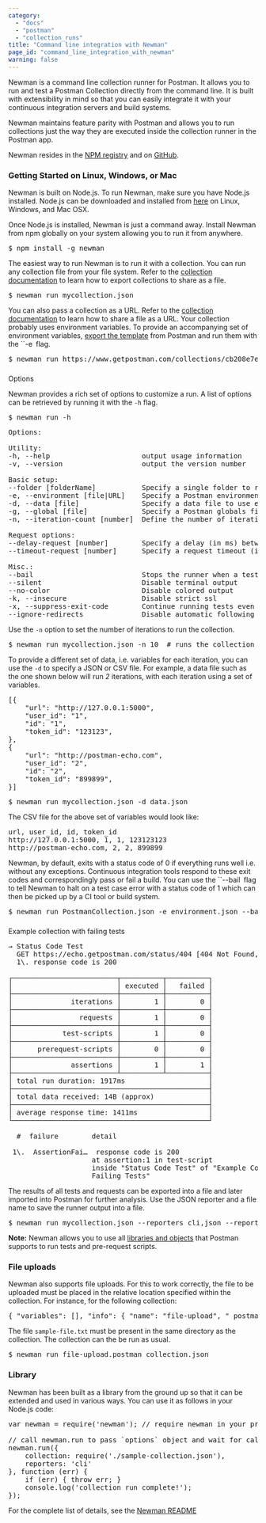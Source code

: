 ```yaml
---
category: 
  - "docs"
  - "postman"
  - "collection_runs"
title: "Command line integration with Newman"
page_id: "command_line_integration_with_newman"
warning: false
---
```


Newman is a command line collection runner for Postman. It allows you to run and test a Postman Collection directly from the command line. It is built with extensibility in mind so that you can easily integrate it with your continuous integration servers and build systems.

Newman maintains feature parity with Postman and allows you to run collections just the way they are executed inside the collection runner in the Postman app.

Newman resides in the [NPM registry](https://www.npmjs.org/package/newman) and on [GitHub](https://github.com/postmanlabs/newman).

### Getting Started on Linux, Windows, or Mac

Newman is built on Node.js. To run Newman, make sure you have Node.js installed. Node.js can be downloaded and installed from [here](http://nodejs.org/download/) on Linux, Windows, and Mac OSX.

Once Node.js is installed, Newman is just a command away. Install Newman from npm globally on your system allowing you to run it from anywhere.

<div>

<div>

<pre>$ npm install -g newman</pre>

</div>

</div>

The easiest way to run Newman is to run it with a collection. You can run any collection file from your file system. Refer to the [collection documentation](https://www.getpostman.com/docs/Sharing+collections) to learn how to export collections to share as a file.

<div>

<div>

<pre>$ newman run mycollection.json</pre>

</div>

</div>

You can also pass a collection as a URL. Refer to the [collection documentation](https://www.getpostman.com/docs/Sharing+collections) to learn how to share a file as a URL. Your collection probably uses environment variables. To provide an accompanying set of environment variables, [export the template](https://www.getpostman.com/docs/Manage+environments) from Postman and run them with the ``-e` `flag.

<div>

<div>

<pre>$ newman run https://www.getpostman.com/collections/cb208e7e64056f5294e5 -e dev_environment.json</pre>

</div>

</div>

###   
Options

Newman provides a rich set of options to customize a run. A list of options can be retrieved by running it with the ``-h`` flag.

<div>

<div>

<pre>$ newman run -h</pre>

</div>

</div>

<div>

<div>

<pre>Options:

Utility:
-h, --help                      output usage information
-v, --version                   output the version number

Basic setup:
--folder [folderName]           Specify a single folder to run from a collection.
-e, --environment [file|URL]    Specify a Postman environment as a JSON [file]
-d, --data [file]               Specify a data file to use either json or csv
-g, --global [file]             Specify a Postman globals file as JSON [file]
-n, --iteration-count [number]  Define the number of iterations to run

Request options:
--delay-request [number]        Specify a delay (in ms) between requests [number]
--timeout-request [number]      Specify a request timeout (in ms) for a request

Misc.:
--bail                          Stops the runner when a test case fails
--silent                        Disable terminal output
--no-color                      Disable colored output
-k, --insecure                  Disable strict ssl
-x, --suppress-exit-code        Continue running tests even after a failure, but exit with code=0
--ignore-redirects              Disable automatic following of 3XX responses</pre>

</div>

</div>

Use the ``-n`` option to set the number of iterations to run the collection.

<div>

<div>

<pre>$ newman run mycollection.json -n 10  # runs the collection 10 times</pre>

</div>

</div>

To provide a different set of data, i.e. variables for each iteration, you can use the ``-d`` to specify a JSON or CSV file. For example, a data file such as the one shown below will run _2_ iterations, with each iteration using a set of variables.

<div>

<div>

<pre>[{
    "url": "http://127.0.0.1:5000",
    "user_id": "1",
    "id": "1",
    "token_id": "123123",
},
{
    "url": "http://postman-echo.com",
    "user_id": "2",
    "id": "2",
    "token_id": "899899",
}]</pre>

</div>

</div>

<div>

<div>

<pre>$ newman run mycollection.json -d data.json</pre>

</div>

</div>

The CSV file for the above set of variables would look like:

<div>

<div>

<pre>url, user_id, id, token_id
http://127.0.0.1:5000, 1, 1, 123123123
http://postman-echo.com, 2, 2, 899899</pre>

</div>

</div>

Newman, by default, exits with a status code of 0 if everything runs well i.e. without any exceptions. Continuous integration tools respond to these exit codes and correspondingly pass or fail a build. You can use the ``--bail` `flag to tell Newman to halt on a test case error with a status code of 1 which can then be picked up by a CI tool or build system.

<div>

<div>

<pre>$ newman run PostmanCollection.json -e environment.json --bail newman</pre>

</div>

</div>

###   
Example collection with failing tests

<div>

<div>

<pre>→ Status Code Test
  GET https://echo.getpostman.com/status/404 [404 Not Found, 534B, 1551ms]
  1\. response code is 200

┌─────────────────────────┬──────────┬──────────┐
│                         │ executed │   failed │
├─────────────────────────┼──────────┼──────────┤
│              iterations │        1 │        0 │
├─────────────────────────┼──────────┼──────────┤
│                requests │        1 │        0 │
├─────────────────────────┼──────────┼──────────┤
│            test-scripts │        1 │        0 │
├─────────────────────────┼──────────┼──────────┤
│      prerequest-scripts │        0 │        0 │
├─────────────────────────┼──────────┼──────────┤
│              assertions │        1 │        1 │
├─────────────────────────┴──────────┴──────────┤
│ total run duration: 1917ms                    │
├───────────────────────────────────────────────┤
│ total data received: 14B (approx)             │
├───────────────────────────────────────────────┤
│ average response time: 1411ms                 │
└───────────────────────────────────────────────┘

  #  failure        detail

 1\.  AssertionFai…  response code is 200
                    at assertion:1 in test-script
                    inside "Status Code Test" of "Example Collection with
                    Failing Tests"</pre>

</div>

</div>

The results of all tests and requests can be exported into a file and later imported into Postman for further analysis. Use the JSON reporter and a file name to save the runner output into a file.

<div>

<div>

<pre>$ newman run mycollection.json --reporters cli,json --reporter-json-export outputfile.json</pre>

</div>

</div>

**Note:** Newman allows you to use all [libraries and objects](http://www.getpostman.com/docs/jetpacks_sandbox) that Postman supports to run tests and pre-request scripts.

### File uploads

Newman also supports file uploads. For this to work correctly, the file to be uploaded must be placed in the relative location specified within the collection. For instance, for the following collection:

<div>

<div>

<pre>{ "variables": [], "info": { "name": "file-upload", "_postman_id": "9dbfcf22-fdf4-f328-e440-95dbd8e4cfbb", "description": "A set of `POST` requests to upload files as form data fields", "schema": "https://schema.getpostman.com/json/collection/v2.0.0/collection.json" }, "item": [ { "name": "Form data upload", "event": [ { "listen": "test", "script": { "type": "text/javascript", "exec": [ "var response = JSON.parse(responseBody).files[\"sample-file.txt\"];", "", "tests[\"Status code is 200\"] = responseCode.code === 200;", "tests[\"File was uploaded correctly\"] = /^data:application\\/octet-stream;base64/.test(response);", "" ] } } ], "request": { "url": "https://echo.getpostman.com/post", "method": "POST", "header": [], "body": { "mode": "formdata", "formdata": [ { "key": "file", "type": "file", "enabled": true, "src": "sample-file.txt" } ] }, "description": "Uploads a file as a form data field to `https://echo.getpostman.com/post` via a `POST` request." }, "response": [] } ] } </pre>

</div>

</div>

The file ``sample-file.txt`` must be present in the same directory as the collection. The collection can the be run as usual.

<div>

<div>

<pre>$ newman run file-upload.postman_collection.json</pre>

</div>

</div>

### Library

Newman has been built as a library from the ground up so that it can be extended and used in various ways. You can use it as follows in your Node.js code:

<div>

<div>

<pre>var newman = require('newman'); // require newman in your project

// call newman.run to pass `options` object and wait for callback
newman.run({
    collection: require('./sample-collection.json'),
    reporters: 'cli'
}, function (err) {
	if (err) { throw err; }
    console.log('collection run complete!');
});</pre>

</div>

</div>

For the complete list of details, see the [Newman README](https://github.com/postmanlabs/newman)

</div>